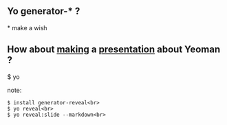 ## Yo generator-* ?
\* make a wish

## <span class="fragment">How about [making](https://github.com/slara/generator-reveal) a [presentation](https://github.com/hakimel/reveal.js/) about Yeoman ?</span>
<div class="fragment editable" contenteditable>
  $ yo
</div>

note:

    $ install generator-reveal<br>
    $ yo reveal<br>
    $ yo reveal:slide --markdown<br>